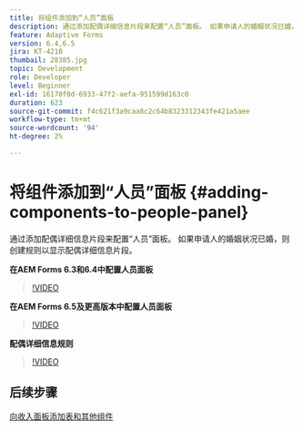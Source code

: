 ```yaml
---
title: 将组件添加到“人员”面板
description: 通过添加配偶详细信息片段来配置“人员”面板。 如果申请人的婚姻状况已婚，则创建规则以显示配偶详细信息片段。
feature: Adaptive Forms
version: 6.4,6.5
jira: KT-4210
thumbail: 28385.jpg
topic: Development
role: Developer
level: Beginner
exl-id: 16170f0d-6933-47f2-aefa-951599d163c0
duration: 623
source-git-commit: f4c621f3a9caa8c2c64b8323312343fe421a5aee
workflow-type: tm+mt
source-wordcount: '94'
ht-degree: 2%

---
```


# 将组件添加到“人员”面板 {#adding-components-to-people-panel}

通过添加配偶详细信息片段来配置“人员”面板。 如果申请人的婚姻状况已婚，则创建规则以显示配偶详细信息片段。

**在AEM Forms 6.3和6.4中配置人员面板**

>[!VIDEO](https://video.tv.adobe.com/v/22193?quality=12&learn=on)

**在AEM Forms 6.5及更高版本中配置人员面板**

>[!VIDEO](https://video.tv.adobe.com/v/28385?quality=12&learn=on)

**配偶详细信息规则**

>[!VIDEO](https://video.tv.adobe.com/v/22195?quality=12&learn=on)

## 后续步骤

[向收入面板添加表和其他组件](./adding-table-to-income-panel.md)
